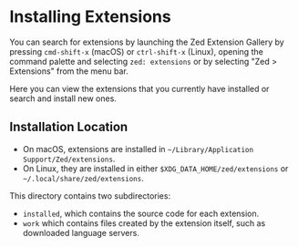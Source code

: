 # Installing Extensions

You can search for extensions by launching the Zed Extension Gallery by pressing `cmd-shift-x` (macOS) or `ctrl-shift-x` (Linux), opening the command palette and selecting `zed: extensions` or by selecting "Zed > Extensions" from the menu bar.

Here you can view the extensions that you currently have installed or search and install new ones.

## Installation Location

- On macOS, extensions are installed in `~/Library/Application Support/Zed/extensions`.
- On Linux, they are installed in either `$XDG_DATA_HOME/zed/extensions` or `~/.local/share/zed/extensions`.

This directory contains two subdirectories:

- `installed`, which contains the source code for each extension.
- `work` which contains files created by the extension itself, such as downloaded language servers.
